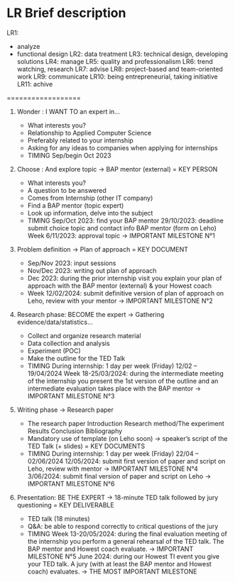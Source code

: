 # LR Brief description

LR1:

- analyze
- functional design
LR2: data treatment
LR3: technical design, developing solutions
LR4: manage
LR5: quality and professionalism
LR6: trend watching, research
LR7: advise
LR8: project-based and team-oriented work
LR9: communicate
LR10: being entrepreneurial, taking initiative
LR11: achive

==================

1. Wonder : I WANT TO an expert in...
   - What interests you?
   - Relationship to Applied Computer
     Science
   - Preferably related to your
     internship
   - Asking for any ideas to companies
     when applying for internships
   - TIMING
     Sep/begin Oct 2023

2. Choose : And explore topic
   → BAP mentor (external) = KEY PERSON
   - What interests you?
   - A question to be answered
   - Comes from
     Internship
     (other IT company)
   - Find a BAP mentor (topic expert)
   - Look up information, delve into the subject
   - TIMING
     Sep/Oct 2023: find your BAP mentor
     29/10/2023: deadline submit choice topic and contact info BAP mentor (form on Leho)
     Week 6/11/2023: approval topic
     → IMPORTANT MILESTONE N°1

3. Problem definition
    → Plan of approach = KEY DOCUMENT
    - Sep/Nov 2023: input sessions
    - Nov/Dec 2023: writing out plan of approach
    - Dec 2023: during the prior internship visit you explain your plan of approach with the BAP mentor (external) & your Howest coach
    - Week 12/02/2024: submit definitive version of plan of approach on Leho, review with your mentor
      → IMPORTANT MILESTONE N°2

4. Research phase: BECOME the expert
    → Gathering evidence/data/statistics...
    - Collect and organize research material
    - Data collection and analysis
    - Experiment (POC)
    - Make the outline for the TED Talk
    - TIMING
      During internship: 1 day per week (Friday)
      12/02 – 19/04/2024
      Week 18-25/03/2024: during the intermediate meeting of the internship you present the 1st version of the outline and an intermediate evaluation takes place with the BAP mentor
      → IMPORTANT MILESTONE N°3

5. Writing phase
    → Research paper
    - The research paper
      Introduction
      Research method/The experiment
      Results
      Conclusion
      Bibliography
    - Mandatory use of template (on Leho soon)
    → speaker’s script of the TED Talk (+ slides) = KEY DOCUMENTS
    - TIMING
      During internship: 1 day per week (Friday)
      22/04 – 02/06/2024
      12/05/2024: submit first version of paper and script on Leho, review with mentor
      → IMPORTANT MILESTONE N°4
      3/06/2024: submit final version of paper and script on Leho
      → IMPORTANT MILESTONE N°6

6. Presentation: BE THE EXPERT
    → 18-minute TED talk followed by jury questioning = KEY DELIVERABLE
    - TED talk (18 minutes)
    - Q&A: be able to respond correctly to critical questions of the jury
    - TIMING
      Week 13-20/05/2024: during the final evaluation meeting of the internship you perform a general rehearsal of the TED talk. The BAP mentor and Howest coach evaluate.
      → IMPORTANT MILESTONE N°5
      June 2024: during our Howest TI event you give your TED talk. A jury (with at least the BAP mentor and Howest coach) evaluates.
      → THE MOST IMPORTANT MILESTONE
